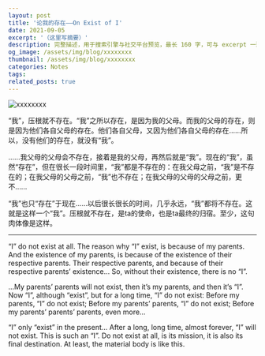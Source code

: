 ```yaml
---
layout: post
title: '论我的存在——On Exist of I'
date: 2021-09-05
excerpt: '（这里写摘要）'
description: 完整描述，用于搜索引擎与社交平台预览，最长 160 字，可与 excerpt 一致
og_image: /assets/img/blog/xxxxxxxx
thumbnail: /assets/img/blog/xxxxxxxx
categories: Notes
tags: 
related_posts: true
---
```


<img src="/assets/img/blog/xxxxxxxx" alt="xxxxxxxx">

“我”，压根就不存在。“我”之所以存在，是因为我的父母。而我的父母的存在，则是因为他们各自父母的存在。他们各自父母，又因为他们各自父母的存在……所以，没有他们的存在，就没有“我”。

……我父母的父母会不存在，接着是我的父母，再然后就是“我”。现在的“我”，虽然“存在”，但在很长一段时间里，“我”都是不存在的：在我父母之前，“我”是不存在的；在我父母的父母之前，“我”也不存在；在我父母的父母的父母之前，更不……

“我”也只“存在”于现在……以后很长很长的时间，几乎永远，“我”都将不存在。这就是这样一个“我”。压根就不存在，是ta的使命，也是ta最终的归宿。至少，这句肉体像是这样。

---

“I” do not exist at all. The reason why “I” exist, is because of my parents. And the existence of my parents, is because of the existence of their respective parents. Their respective parents, and because of their respective parents’ existence… So, without their existence, there is no “I”.

…My parents’ parents will not exist, then it’s my parents, and then it’s “I”. Now “I”, although “exist”, but for a long time, “I” do not exist: Before my parents, “I” do not exist; Before my parents’ parents, “I” do not exist; Before my parents’ parents’ parents, even more…

“I” only “exist” in the present… After a long, long time, almost forever, “I” will not exist. This is such an “I”. Do not exist at all, is its mission, it is also its final destination. At least, the material body is like this.